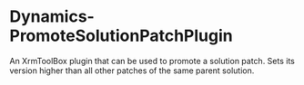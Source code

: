 # Dynamics-PromoteSolutionPatchPlugin
An XrmToolBox plugin that can be used to promote a solution patch. Sets its version higher than all other patches of the same parent solution.
